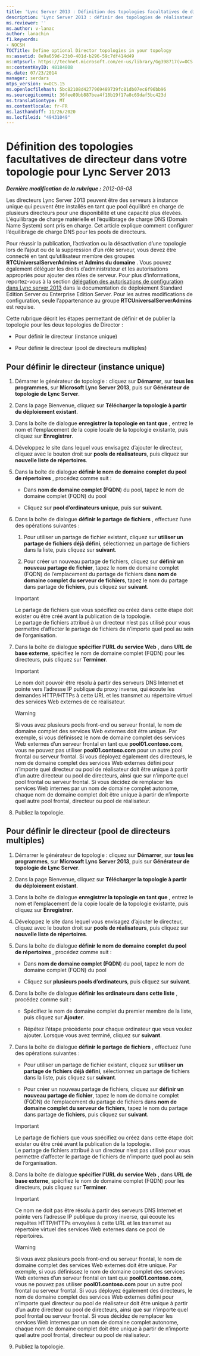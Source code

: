 ```yaml
---
title: 'Lync Server 2013 : Définition des topologies facultatives de directeur dans votre topologie'
description: 'Lync Server 2013 : définir des topologies de réalisateur facultatives dans votre topologie.'
ms.reviewer: ''
ms.author: v-lanac
author: lanachin
f1.keywords:
- NOCSH
TOCTitle: Define optional Director topologies in your topology
ms:assetid: 8e9a659d-23b0-401d-b296-59c7df414d49
ms:mtpsurl: https://technet.microsoft.com/en-us/library/Gg398717(v=OCS.15)
ms:contentKeyID: 48184808
ms.date: 07/23/2014
manager: serdars
mtps_version: v=OCS.15
ms.openlocfilehash: 5bc82108d4277969489739fc81db07ec6f96bb96
ms.sourcegitcommit: 36fee89bb887bea4f18b19f17a8c69daf5bc423d
ms.translationtype: MT
ms.contentlocale: fr-FR
ms.lasthandoff: 11/26/2020
ms.locfileid: "49431049"
---
```

# <a name="define-optional-director-topologies-in-your-topology-for-lync-server-2013"></a>Définition des topologies facultatives de directeur dans votre topologie pour Lync Server 2013

<div data-xmlns="http://www.w3.org/1999/xhtml">

<div class="topic" data-xmlns="http://www.w3.org/1999/xhtml" data-msxsl="urn:schemas-microsoft-com:xslt" data-cs="https://msdn.microsoft.com/">

<div data-asp="https://msdn2.microsoft.com/asp">



</div>

<div id="mainSection">

<div id="mainBody">

<span> </span>

_**Dernière modification de la rubrique :** 2012-09-08_

Les directeurs Lync Server 2013 peuvent être des serveurs à instance unique qui peuvent être installés en tant que pool équilibré en charge de plusieurs directeurs pour une disponibilité et une capacité plus élevées. L’équilibrage de charge matérielle et l’équilibrage de charge DNS (Domain Name System) sont pris en charge. Cet article explique comment configurer l’équilibrage de charge DNS pour les pools de directeurs.

Pour réussir la publication, l’activation ou la désactivation d’une topologie lors de l’ajout ou de la suppression d’un rôle serveur, vous devez être connecté en tant qu’utilisateur membre des groupes **RTCUniversalServerAdmins** et **Admins du domaine** . Vous pouvez également déléguer les droits d’administrateur et les autorisations appropriés pour ajouter des rôles de serveur. Pour plus d’informations, reportez-vous à la section [délégation des autorisations de configuration dans Lync server 2013](lync-server-2013-delegate-setup-permissions.md) dans la documentation de déploiement Standard Edition Server ou Enterprise Edition Server. Pour les autres modifications de configuration, seule l’appartenance au groupe **RTCUniversalServerAdmins** est requise.

Cette rubrique décrit les étapes permettant de définir et de publier la topologie pour les deux topologies de Director :

  - Pour définir le directeur (instance unique)

  - Pour définir le directeur (pool de directeurs multiples)

<div>

## <a name="to-define-the-director-single-instance"></a>Pour définir le directeur (instance unique)

1.  Démarrer le générateur de topologie : cliquez sur **Démarrer**, sur **tous les programmes**, sur **Microsoft Lync Server 2013**, puis sur **Générateur de topologie de Lync Server**.

2.  Dans la page Bienvenue, cliquez sur **Télécharger la topologie à partir du déploiement existant**.

3.  Dans la boîte de dialogue **enregistrer la topologie en tant que** , entrez le nom et l’emplacement de la copie locale de la topologie existante, puis cliquez sur **Enregistrer**.

4.  Développez le site dans lequel vous envisagez d’ajouter le directeur, cliquez avec le bouton droit sur **pools de réalisateurs**, puis cliquez sur **nouvelle liste de répertoires**.

5.  Dans la boîte de dialogue **définir le nom de domaine complet du pool de répertoires** , procédez comme suit :
    
      - Dans **nom de domaine complet (FQDN**) du pool, tapez le nom de domaine complet (FQDN) du pool
    
      - Cliquez sur **pool d’ordinateurs unique**, puis sur **suivant**.

6.  Dans la boîte de dialogue **définir le partage de fichiers** , effectuez l’une des opérations suivantes :
    
    1.  Pour utiliser un partage de fichier existant, cliquez sur **utiliser un partage de fichiers déjà défini**, sélectionnez un partage de fichiers dans la liste, puis cliquez sur **suivant**.
    
    2.  Pour créer un nouveau partage de fichiers, cliquez sur **définir un nouveau partage de fichier**, tapez le nom de domaine complet (FQDN) de l’emplacement du partage de fichiers dans **nom de domaine complet du serveur de fichiers**, tapez le nom du partage dans partage de **fichiers**, puis cliquez sur **suivant**.
    
    <div>
    

    > [!IMPORTANT]  
    > Le partage de fichiers que vous spécifiez ou créez dans cette étape doit exister ou être créé avant la publication de la topologie.<BR>Le partage de fichiers attribué à un directeur n’est pas utilisé pour vous permettre d’affecter le partage de fichiers de n’importe quel pool au sein de l’organisation.

    
    </div>

7.  Dans la boîte de dialogue **spécifier l’URL du service Web** , dans **URL de base externe**, spécifiez le nom de domaine complet (FQDN) pour les directeurs, puis cliquez sur **Terminer**.
    
    <div>
    

    > [!IMPORTANT]  
    > Le nom doit pouvoir être résolu à partir des serveurs DNS Internet et pointe vers l’adresse IP publique du proxy inverse, qui écoute les demandes HTTP/HTTPs à cette URL et les transmet au répertoire virtuel des services Web externes de ce réalisateur.

    
    </div>
    
    <div>
    

    > [!WARNING]  
    > Si vous avez plusieurs pools front-end ou serveur frontal, le nom de domaine complet des services Web externes doit être unique. Par exemple, si vous définissez le nom de domaine complet des services Web externes d’un serveur frontal en tant que <STRONG>pool01.contoso.com</STRONG>, vous ne pouvez pas utiliser <STRONG>pool01.contoso.com</STRONG> pour un autre pool frontal ou serveur frontal. Si vous déployez également des directeurs, le nom de domaine complet des services Web externes défini pour n’importe quel directeur ou pool de réalisateur doit être unique à partir d’un autre directeur ou pool de directeurs, ainsi que sur n’importe quel pool frontal ou serveur frontal. Si vous décidez de remplacer les services Web internes par un nom de domaine complet autonome, chaque nom de domaine complet doit être unique à partir de n’importe quel autre pool frontal, directeur ou pool de réalisateur.

    
    </div>

8.  Publiez la topologie.

</div>

<div>

## <a name="to-define-the-director-multiple-director-pool"></a>Pour définir le directeur (pool de directeurs multiples)

1.  Démarrer le générateur de topologie : cliquez sur **Démarrer**, sur **tous les programmes**, sur **Microsoft Lync Server 2013**, puis sur **Générateur de topologie de Lync Server**.

2.  Dans la page Bienvenue, cliquez sur **Télécharger la topologie à partir du déploiement existant**.

3.  Dans la boîte de dialogue **enregistrer la topologie en tant que** , entrez le nom et l’emplacement de la copie locale de la topologie existante, puis cliquez sur **Enregistrer**.

4.  Développez le site dans lequel vous envisagez d’ajouter le directeur, cliquez avec le bouton droit sur **pools de réalisateurs**, puis cliquez sur **nouvelle liste de répertoires**.

5.  Dans la boîte de dialogue **définir le nom de domaine complet du pool de répertoires** , procédez comme suit :
    
      - Dans **nom de domaine complet (FQDN**) du pool, tapez le nom de domaine complet (FQDN) du pool
    
      - Cliquez sur **plusieurs pools d’ordinateurs**, puis cliquez sur **suivant**.

6.  Dans la boîte de dialogue **définir les ordinateurs dans cette liste** , procédez comme suit :
    
      - Spécifiez le nom de domaine complet du premier membre de la liste, puis cliquez sur **Ajouter**.
    
      - Répétez l’étape précédente pour chaque ordinateur que vous voulez ajouter. Lorsque vous avez terminé, cliquez sur **suivant**.

7.  Dans la boîte de dialogue **définir le partage de fichiers** , effectuez l’une des opérations suivantes :
    
      - Pour utiliser un partage de fichier existant, cliquez sur **utiliser un partage de fichiers déjà défini**, sélectionnez un partage de fichiers dans la liste, puis cliquez sur **suivant**.
    
      - Pour créer un nouveau partage de fichiers, cliquez sur **définir un nouveau partage de fichier**, tapez le nom de domaine complet (FQDN) de l’emplacement du partage de fichiers dans **nom de domaine complet du serveur de fichiers**, tapez le nom du partage dans partage de **fichiers**, puis cliquez sur **suivant**.
    
    <div>
    

    > [!IMPORTANT]  
    > Le partage de fichiers que vous spécifiez ou créez dans cette étape doit exister ou être créé avant la publication de la topologie.<BR>Le partage de fichiers attribué à un directeur n’est pas utilisé pour vous permettre d’affecter le partage de fichiers de n’importe quel pool au sein de l’organisation.

    
    </div>

8.  Dans la boîte de dialogue **spécifier l’URL du service Web** , dans **URL de base externe**, spécifiez le nom de domaine complet (FQDN) pour les directeurs, puis cliquez sur **Terminer**.
    
    <div>
    

    > [!IMPORTANT]  
    > Ce nom ne doit pas être résolu à partir des serveurs DNS Internet et pointe vers l’adresse IP publique du proxy inverse, qui écoute les requêtes HTTP/HTTPs envoyées à cette URL et les transmet au répertoire virtuel des services Web externes dans ce pool de répertoires.

    
    </div>
    
    <div>
    

    > [!WARNING]  
    > Si vous avez plusieurs pools front-end ou serveur frontal, le nom de domaine complet des services Web externes doit être unique. Par exemple, si vous définissez le nom de domaine complet des services Web externes d’un serveur frontal en tant que <STRONG>pool01.contoso.com</STRONG>, vous ne pouvez pas utiliser <STRONG>pool01.contoso.com</STRONG> pour un autre pool frontal ou serveur frontal. Si vous déployez également des directeurs, le nom de domaine complet des services Web externes défini pour n’importe quel directeur ou pool de réalisateur doit être unique à partir d’un autre directeur ou pool de directeurs, ainsi que sur n’importe quel pool frontal ou serveur frontal. Si vous décidez de remplacer les services Web internes par un nom de domaine complet autonome, chaque nom de domaine complet doit être unique à partir de n’importe quel autre pool frontal, directeur ou pool de réalisateur.

    
    </div>

9.  Publiez la topologie.

</div>

</div>

<span> </span>

</div>

</div>

</div>

